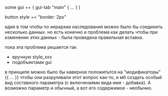 some gui += {
  gui-tab "main" { ... }
}

button style += "border: 2px"

идея в том чтобы по иерархии наследования можно было бы соединить несколько данных.
но есть конечно и проблема как делать чтобы при изменении этих данных - была проведена правильная вставка.

пока эта проблема решается так
- вручную style_xxx
- подобъектами gui

в принципе можно было бы наверное положитьтся на "модификаторы" {{ ... }} чтобы они разруливали этот вопрос как-то,
и мб создать особый вид составного параметра (с включениями вида имя - добавка). А возможно параметр и обычный,
а вот его содержимое - необычно.